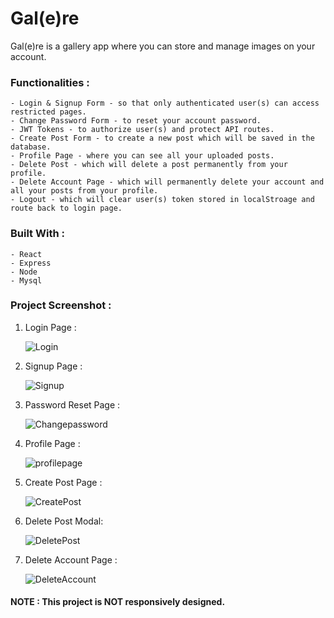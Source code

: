 # Gal(e)re  

Gal(e)re is a gallery app where you can store and manage images on your account.

### Functionalities :  
    - Login & Signup Form - so that only authenticated user(s) can access restricted pages. 
    - Change Password Form - to reset your account password.  
    - JWT Tokens - to authorize user(s) and protect API routes.  
    - Create Post Form - to create a new post which will be saved in the database.  
    - Profile Page - where you can see all your uploaded posts.  
    - Delete Post - which will delete a post permanently from your profile.
    - Delete Account Page - which will permanently delete your account and all your posts from your profile.  
    - Logout - which will clear user(s) token stored in localStroage and route back to login page.   

### Built With :  
    - React  
    - Express  
    - Node  
    - Mysql 

### Project Screenshot :  
1. Login Page :  
     
    ![Login](https://user-images.githubusercontent.com/52825641/124256680-339db080-db49-11eb-9e0b-effdba9193da.png)      
2. Signup Page :  
 
    ![Signup](https://user-images.githubusercontent.com/52825641/124256891-6cd62080-db49-11eb-980e-6659014e4067.png)  
3. Password Reset Page :  
 
    ![Changepassword](https://user-images.githubusercontent.com/52825641/124257012-8d9e7600-db49-11eb-8180-e8d15e71d03c.png)  
4. Profile Page :  
 
    ![profilepage](https://user-images.githubusercontent.com/52825641/124257316-e110c400-db49-11eb-8044-af381e6c5223.png)  
5. Create Post Page :  
 
    ![CreatePost](https://user-images.githubusercontent.com/52825641/124257387-f38afd80-db49-11eb-985b-dac784ae0241.png)  
6. Delete Post Modal:  
 
    ![DeletePost](https://user-images.githubusercontent.com/52825641/124257429-fd146580-db49-11eb-9b2c-fd1d0d775c1c.png)  
7. Delete Account Page :  

    ![DeleteAccount](https://user-images.githubusercontent.com/52825641/124257492-0ac9eb00-db4a-11eb-9f97-4671fea7cb9d.png)  


#### NOTE : This project is NOT responsively designed.

